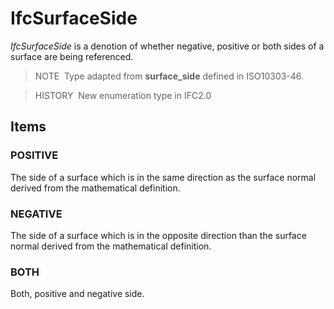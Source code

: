 # IfcSurfaceSide

_IfcSurfaceSide_ is a denotion of whether negative, positive or both sides of a surface are being referenced.

> NOTE&nbsp; Type adapted from **surface_side** defined in ISO10303-46.

> HISTORY&nbsp; New enumeration type in IFC2.0

## Items

### POSITIVE
The side of a surface which is in the same direction as the surface normal derived from the mathematical definition.

### NEGATIVE
The side of a surface which is in the opposite direction than the surface normal derived from the mathematical definition.

### BOTH
Both, positive and negative side.
